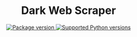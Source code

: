 <div align="center">
  <h1>Dark Web Scraper</h1>
</div>

<div align="center">
<a href="https://pypi.org/project/dark-web-scraper" target="_blank">
    <img src="https://img.shields.io/pypi/v/dark-web-scraper?color=%2334D058&label=pypi%20package" alt="Package version">
</a>
<a href="https://pypi.org/project/dark-web-scraper" target="_blank">
    <img src="https://img.shields.io/pypi/pyversions/dark-web-scraper.svg?color=%2334D058" alt="Supported Python versions">
</a>
</div>
